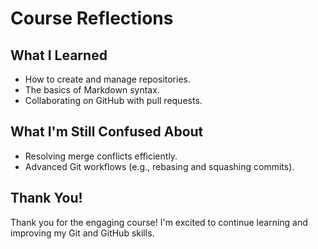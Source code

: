 # Course Reflections

## What I Learned
- How to create and manage repositories.
- The basics of Markdown syntax.
- Collaborating on GitHub with pull requests.

## What I'm Still Confused About
- Resolving merge conflicts efficiently.
- Advanced Git workflows (e.g., rebasing and squashing commits).

## Thank You!
Thank you for the engaging course! I'm excited to continue learning and improving my Git and GitHub skills.
